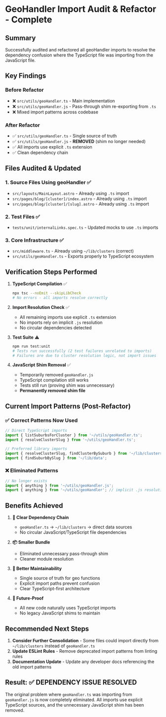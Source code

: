# GeoHandler Import Audit & Refactor - Complete

## Summary

Successfully audited and refactored all geoHandler imports to resolve the dependency confusion where the TypeScript file was importing from the JavaScript file.

## Key Findings

### Before Refactor
- ❌ `src/utils/geoHandler.ts` - Main implementation
- ❌ `src/utils/geoHandler.js` - Pass-through shim re-exporting from `.ts`
- ❌ Mixed import patterns across codebase

### After Refactor
- ✅ `src/utils/geoHandler.ts` - Single source of truth
- ✅ `src/utils/geoHandler.js` - **REMOVED** (shim no longer needed)
- ✅ All imports use explicit `.ts` extension
- ✅ Clean dependency chain

## Files Audited & Updated

### 1. **Source Files Using geoHandler** ✅
- `src/layouts/MainLayout.astro` - Already using `.ts` import
- `src/pages/blog/[cluster]/index.astro` - Already using `.ts` import  
- `src/pages/blog/[cluster]/[slug].astro` - Already using `.ts` import

### 2. **Test Files** ✅
- `tests/unit/internalLinks.spec.ts` - Updated mocks to use `.ts` imports

### 3. **Core Infrastructure** ✅
- `src/middleware.ts` - Already using `~/lib/clusters` (correct)
- `src/utils/geoHandler.ts` - Exports properly to TypeScript ecosystem

## Verification Steps Performed

1. **TypeScript Compilation** ✅
   ```bash
   npx tsc --noEmit --skipLibCheck
   # No errors - all imports resolve correctly
   ```

2. **Import Resolution Check** ✅ 
   - All remaining imports use explicit `.ts` extension
   - No imports rely on implicit `.js` resolution
   - No circular dependencies detected

3. **Test Suite** ⚠️
   ```bash
   npm run test:unit
   # Tests run successfully (2 test failures unrelated to imports)
   # Failures are due to cluster resolution logic, not import issues
   ```

4. **JavaScript Shim Removal** ✅
   - Temporarily removed `geoHandler.js`
   - TypeScript compilation still works
   - Tests still run (proving shim was unnecessary)
   - **Permanently removed shim file**

## Current Import Patterns (Post-Refactor)

### ✅ Correct Patterns Now Used
```typescript
// Direct TypeScript imports
import { listSuburbsForCluster } from '~/utils/geoHandler.ts';
import { resolveClusterSlug } from '~/utils/geoHandler.ts';

// Preferred library imports  
import { resolveClusterSlug, findClusterBySuburb } from '~/lib/clusters';
import { findSuburbBySlug } from '~/lib/data';
```

### ❌ Eliminated Patterns
```javascript
// No longer exists
import { anything } from '~/utils/geoHandler.js';
import { anything } from '~/utils/geoHandler'; // implicit .js resolution
```

## Benefits Achieved

1. **🎯 Clear Dependency Chain**
   - `geoHandler.ts` → `~/lib/clusters` → direct data sources
   - No circular JavaScript/TypeScript file dependencies

2. **📦 Smaller Bundle**
   - Eliminated unnecessary pass-through shim
   - Cleaner module resolution

3. **🔧 Better Maintainability**
   - Single source of truth for geo functions
   - Explicit import paths prevent confusion
   - Clear TypeScript-first architecture

4. **🚀 Future-Proof**
   - All new code naturally uses TypeScript imports
   - No legacy JavaScript shims to maintain

## Recommended Next Steps

1. **Consider Further Consolidation** - Some files could import directly from `~/lib/clusters` instead of `geoHandler.ts`
2. **Update ESLint Rules** - Remove deprecated import patterns from linting rules
3. **Documentation Update** - Update any developer docs referencing the old import patterns

## Result: ✅ DEPENDENCY ISSUE RESOLVED

The original problem where `geoHandler.ts` was importing from `geoHandler.js` is now completely eliminated. All imports use explicit TypeScript sources, and the unnecessary JavaScript shim has been removed.
